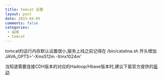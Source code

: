 ```yaml
---
title: tomcat 设置
layout: post
date: 2015-04-05
comments: false
categories:
 - 运维
 - tomcat
---
```

tomcat的运行内存默认设置很小,服务上线之前记得在 /bin/catalina.sh 开头增加 JAVA_OPTS='-Xms512m -Xmx1024m'

当知道需要连接CDH版本的对应的Hadoop/Hbase版本时,建议下载官方提供的[驱动](http://www.cloudera.com/content/www/en-us/documentation/enterprise/latest/topics/cdh_vd_cdh5_maven_repo.html)

